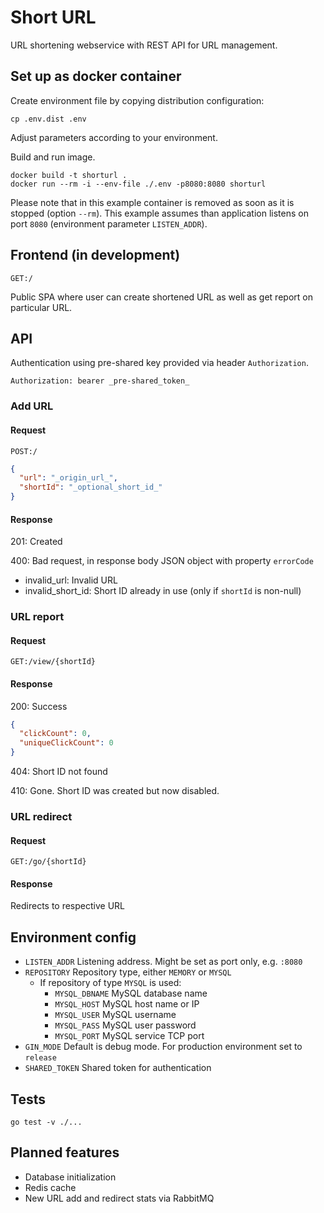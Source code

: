Short URL
==

URL shortening webservice with REST API for URL management. 

## Set up as docker container

Create environment file by copying distribution configuration:

```shell
cp .env.dist .env
```
Adjust parameters according to your environment.

Build and run image.

```shell
docker build -t shorturl .
docker run --rm -i --env-file ./.env -p8080:8080 shorturl
```

Please note that in this example container is removed as soon as it is stopped (option `--rm`). 
This example assumes than application listens on port `8080` (environment parameter `LISTEN_ADDR`).

## Frontend (in development)

`GET:/`

Public SPA where user can create shortened URL as well as get report on particular URL.  

## API
Authentication using pre-shared key provided via header `Authorization`.

```text
Authorization: bearer _pre-shared_token_
```

### Add URL

#### Request

`POST:/`

```json
{
  "url": "_origin_url_",
  "shortId": "_optional_short_id_"
}
```

#### Response

201: Created

400: Bad request, in response body JSON object with property `errorCode`

- invalid_url: Invalid URL
- invalid_short_id: Short ID already in use (only if `shortId` is non-null)


### URL report

#### Request

`GET:/view/{shortId}`

#### Response

200: Success

```json
{
  "clickCount": 0,
  "uniqueClickCount": 0
}
```

404: Short ID not found

410: Gone. Short ID was created but now disabled.

### URL redirect

#### Request

`GET:/go/{shortId}`

#### Response

Redirects to respective URL

## Environment config

- `LISTEN_ADDR` Listening address. Might be set as port only, e.g. `:8080`
- `REPOSITORY` Repository type, either `MEMORY` or `MYSQL`
  - If repository of type `MYSQL` is used:
    - `MYSQL_DBNAME` MySQL database name
    - `MYSQL_HOST` MySQL host name or IP
    - `MYSQL_USER` MySQL username
    - `MYSQL_PASS` MySQL user password
    - `MYSQL_PORT` MySQL service TCP port
- `GIN_MODE` Default is debug mode. For production environment set to `release`
- `SHARED_TOKEN` Shared token for authentication

## Tests

```shell
go test -v ./...
```

## Planned features

- Database initialization
- Redis cache
- New URL add and redirect stats via RabbitMQ